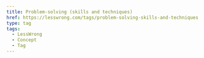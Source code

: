 ```yaml
---
title: Problem-solving (skills and techniques)
href: https://lesswrong.com/tags/problem-solving-skills-and-techniques
type: tag
tags:
  - LessWrong
  - Concept
  - Tag
---
```


